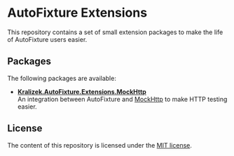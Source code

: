 # AutoFixture Extensions
This repository contains a set of small extension packages to make the life of AutoFixture users easier.

## Packages
The following packages are available:

* **[Kralizek.AutoFixture.Extensions.MockHttp](./tree/master/src/MockHttp)**<br/>
  An integration between AutoFixture and [MockHttp](https://github.com/richardszalay/mockhttp) to make HTTP testing easier.

## License
The content of this repository is licensed under the [MIT license](https://github.com/Kralizek/AutoFixtureExtensions/blob/master/LICENSE.txt).
